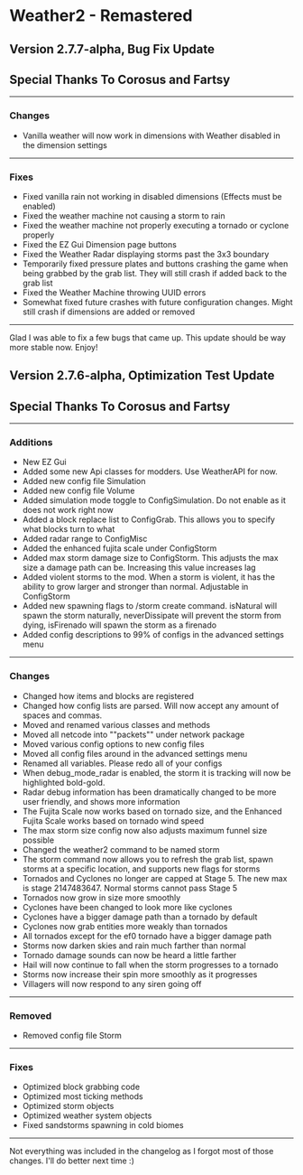 # Weather2 - Remastered
## Version 2.7.7-alpha, Bug Fix Update
## Special Thanks To Corosus and Fartsy
------------------------------
### Changes
  - Vanilla weather will now work in dimensions with Weather disabled in the dimension settings
------------------------------
### Fixes
  - Fixed vanilla rain not working in disabled dimensions (Effects must be enabled)
  - Fixed the weather machine not causing a storm to rain
  - Fixed the weather machine not properly executing a tornado or cyclone properly
  - Fixed the EZ Gui Dimension page buttons
  - Fixed the Weather Radar displaying storms past the 3x3 boundary
  - Temporarily fixed pressure plates and buttons crashing the game when being grabbed by the grab list. They will still crash if added back to the grab list
  - Fixed the Weather Machine throwing UUID errors
  - Somewhat fixed future crashes with future configuration changes. Might still crash if dimensions are added or removed
------------------------------
Glad I was able to fix a few bugs that came up. This update should be way more stable now. Enjoy!

## Version 2.7.6-alpha, Optimization Test Update
## Special Thanks To Corosus and Fartsy
------------------------------
### Additions
  - New EZ Gui
  - Added some new Api classes for modders. Use WeatherAPI for now.
  - Added new config file Simulation
  - Added new config file Volume
  - Added simulation mode toggle to ConfigSimulation. Do not enable as it does not work right now
  - Added a block replace list to ConfigGrab. This allows you to specify what blocks turn to what
  - Added radar range to ConfigMisc
  - Added the enhanced fujita scale under ConfigStorm
  - Added max storm damage size to ConfigStorm. This adjusts the max size a damage path can be. Increasing this value increases lag
  - Added violent storms to the mod. When a storm is violent, it has the ability to grow larger and stronger than normal. Adjustable in ConfigStorm
  - Added new spawning flags to /storm create command. isNatural will spawn the storm naturally, neverDissipate will prevent the storm from dying, isFirenado will spawn the storm as a firenado
  - Added config descriptions to 99% of configs in the advanced settings menu
------------------------------
### Changes
  - Changed how items and blocks are registered
  - Changed how config lists are parsed. Will now accept any amount of spaces and commas.
  - Moved and renamed various classes and methods
  - Moved all netcode into ""packets"" under network package
  - Moved various config options to new config files
  - Moved all config files around in the advanced settings menu
  - Renamed all variables. Please redo all of your configs
  - When debug_mode_radar is enabled, the storm it is tracking will now be highlighted bold-gold.
  - Radar debug information has been dramatically changed to be more user friendly, and shows more information
  - The Fujita Scale now works based on tornado size, and the Enhanced Fujita Scale works based on tornado wind speed
  - The max storm size config now also adjusts maximum funnel size possible
  - Changed the weather2 command to be named storm
  - The storm command now allows you to refresh the grab list, spawn storms at a specific location, and supports new flags for storms
  - Tornados and Cyclones no longer are capped at Stage 5. The new max is stage 2147483647. Normal storms cannot pass Stage 5
  - Tornados now grow in size more smoothly
  - Cyclones have been changed to look more like cyclones
  - Cyclones have a bigger damage path than a tornado by default
  - Cyclones now grab entities more weakly than tornados
  - All tornados except for the ef0 tornado have a bigger damage path
  - Storms now darken skies and rain much farther than normal
  - Tornado damage sounds can now be heard a little farther
  - Hail will now continue to fall when the storm progresses to a tornado
  - Storms now increase their spin more smoothly as it progresses
  - Villagers will now respond to any siren going off
------------------------------
### Removed
  - Removed config file Storm
------------------------------
### Fixes
  - Optimized block grabbing code
  - Optimized most ticking methods
  - Optimized storm objects
  - Optimized weather system objects
  - Fixed sandstorms spawning in cold biomes
------------------------------
Not everything was included in the changelog as I forgot most of those changes. I'll do better next time :)